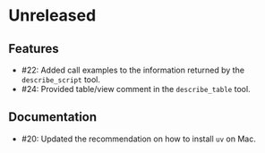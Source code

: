 # Unreleased

## Features

* #22: Added call examples to the information returned by the `describe_script` tool.
* #24: Provided table/view comment in the `describe_table` tool.

## Documentation

* #20: Updated the recommendation on how to install `uv` on Mac.
